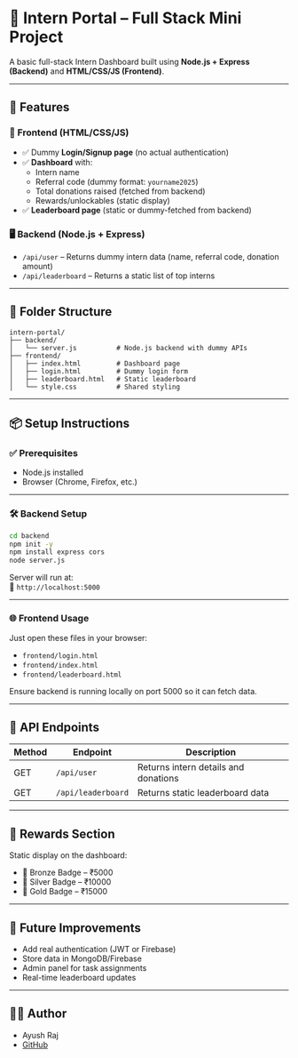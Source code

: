 # 📘 Intern Portal – Full Stack Mini Project

A basic full-stack Intern Dashboard built using **Node.js + Express (Backend)** and **HTML/CSS/JS (Frontend)**.

---

## 🚀 Features

### 🔐 Frontend (HTML/CSS/JS)
- ✅ Dummy **Login/Signup page** (no actual authentication)
- ✅ **Dashboard** with:
  - Intern name
  - Referral code (dummy format: `yourname2025`)
  - Total donations raised (fetched from backend)
  - Rewards/unlockables (static display)
- ✅ **Leaderboard page** (static or dummy-fetched from backend)

### 🖥 Backend (Node.js + Express)
- `/api/user` – Returns dummy intern data (name, referral code, donation amount)
- `/api/leaderboard` – Returns a static list of top interns

---

## 🧪 Folder Structure

```
intern-portal/
├── backend/
│   └── server.js          # Node.js backend with dummy APIs
├── frontend/
│   ├── index.html         # Dashboard page
│   ├── login.html         # Dummy login form
│   ├── leaderboard.html   # Static leaderboard
│   └── style.css          # Shared styling
```

---

## 📦 Setup Instructions

### ✅ Prerequisites
- Node.js installed
- Browser (Chrome, Firefox, etc.)

---

### 🛠 Backend Setup

```bash
cd backend
npm init -y
npm install express cors
node server.js
```

Server will run at:  
📡 `http://localhost:5000`

---

### 🌐 Frontend Usage

Just open these files in your browser:
- `frontend/login.html`
- `frontend/index.html`
- `frontend/leaderboard.html`

Ensure backend is running locally on port 5000 so it can fetch data.

---

## 🔗 API Endpoints

| Method | Endpoint             | Description                           |
|--------|----------------------|---------------------------------------|
| GET    | `/api/user`          | Returns intern details and donations  |
| GET    | `/api/leaderboard`   | Returns static leaderboard data       |

---

## 🎁 Rewards Section

Static display on the dashboard:

- 🎁 Bronze Badge – ₹5000  
- 🎉 Silver Badge – ₹10000  
- 🚀 Gold Badge – ₹15000  

---

## 📌 Future Improvements
- Add real authentication (JWT or Firebase)
- Store data in MongoDB/Firebase
- Admin panel for task assignments
- Real-time leaderboard updates

---

## 👨‍💻 Author

- Ayush Raj  
- [GitHub](https://github.com/Ayushraj15)
